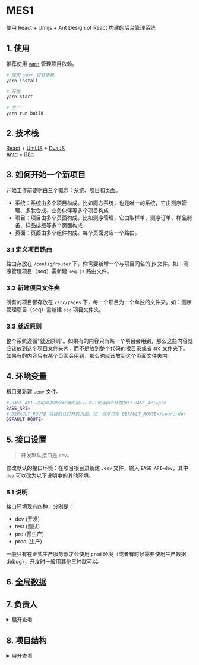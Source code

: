 # MES1

使用 React + Umijs + Ant Design of React 构建的后台管理系统

## 1. 使用

推荐使用 [yarn](https://yarn.bootcss.com/) 管理项目依赖。

```bash
# 使用 yarn 安装依赖
yarn install

# 开发
yarn start

# 生产
yarn run build
```

## 2. 技术栈

[React](https://zh-hans.reactjs.org/) + [UmiJS](https://umijs.org/zh/) + [DvaJS](https://dvajs.com/)  
[Antd](https://ant.design/docs/react/introduce-cn) + [i18n](https://github.com/formatjs/react-intl)

## 3. 如何开始一个新项目

开始工作前要明白三个概念：系统、项目和页面。

- 系统：系统由多个项目构成。比如魔方系统，也是唯一的系统，它由测序管理、多肽合成、业务伙伴等多个项目构成
- 项目：项目由多个页面构成。比如测序管理，它由取样单、测序订单、样品制备、样品排版等多个页面构成
- 页面：页面由多个组件构成。每个页面对应一个路由。

### 3.1 定义项目路由

路由存放在 `/config/router` 下，你需要新增一个与项目同名的 js 文件。如：测序管理项目（seq）需新建 `seq.js` 路由文件。

### 3.2 新建项目文件夹

所有的项目都存放在 `/src/pages` 下，每一个项目为一个单独的文件夹。如：测序管理项目（seq）需新建 `seq` 项目文件夹。

### 3.3 就近原则

整个系统遵循“就近原则”。如果有的内容只有某一个项目会用到，那么这些内容就应该放到这个项目文件夹内，而不是放到整个代码的根目录或者 src 文件夹下。如果有的内容只有某个页面会用到，那么也应该放到这个页面文件夹内。

<!-- ## 3.4 命名规范

- `/src/models` 全局数据文件夹下文件命名，比如我负责测序模块（seq），那么你的全局数据文件必须命名为 `seq.js`，每一个大模块为一个文件。
- `/src/api` 接口文件夹下的文件命名，根据后台接口微服务命名，一个微服务为一个文件，多个不同的服务不要放到同一个文件内。比如 `basic` 服务，就是 `basic.js`。 -->

## 4. 环境变量

根目录新建 `.env` 文件。

```bash
# BASE_API 决定请求哪个环境的接口，如：使用pre环境接口 BASE_API=pre
BASE_API=
# DEFAULT_ROUTE 项目默认打开的页面，如：测序订单 DEFAULT_ROUTE=/seq/order
DEFAULT_ROUTE=
```

## 5. 接口设置

> 开发默认接口是 `dev`。

修改默认的接口环境：在项目根目录新建 `.env` 文件，输入 `BASE_API=dev`，其中 `dev` 可以改为以下说明中的其他环境。

### 5.1 说明

接口环境现有四种，分别是：

- dev (开发)
- test (测试)
- pre (预生产)
- prod (生产)

一般只有在正式生产服务器才会使用 `prod` 环境（或者有时候需要使用生产数据 debug），开发时一般用其他三种就可以。

## 6. [全局数据](/docs/全局数据.md)

## 7. 负责人

<details>
<summary>展开查看</summary>
<pre><code>
多肽合成：石雷
业务伙伴：石雷
测序管理：姚银婷
用户权限：孟禹丞
高通量：
RNA合成：吴贺珍
人事管理：吴贺珍
采购管理：张文惠
系统管理：张文慧
</code></pre>
</details>

## 8. 项目结构

<details>
<summary>展开查看</summary>
<pre>
<code>
|—— config/ 项目配置文件
|   |—— router/ 路由文件夹
|   |   |—— **.js 各模块路由
|   |   |—— index.js 路由入口
|   |
|   |—— config.js 编译时配置文件
|
|—— public/ 静态资源文件
|
|—— src/ 源码
|   |—— api/ 接口文件
|   |   |—— *** 根据后台微服务拆分接口文件
|   |   |—— index.js 接口根模块
|   |
|   |—— assets/ 资源文件（会被webpack打包）
|   |
|   |—— components/ 全局组件
|   |
|   |—— layouts/ 布局
|   |
|   |—— locales/ i18n国际化
|   |
|   |—— models/ 全局数据
|   |
|   |—— pages/ 页面 每个项目大模块一个文件夹，模块下的页面也是一个文件夹，入口都是`index.jsx`，页面内的局部组件都放到页面文件夹的components目录下
|   |   |—— .umi/ 此目录自动生成，不要修改/删除
|   |   |—— seq/ 测序模块
|   |       |—— api/ 项目用到的接口文件
|   |       |—— assets/ 项目用到的静态资源
|   |       |—— components/ 项目公共组件
|   |       |—— locales/ 项目国际化数据
|   |       |—— mock/ 模拟数据
|   |       |—— models/ 项目全局数据
|   |       |
|   |       |—— seq-order/ 测序订单页面
|   |           |—— components/ 页面拆分的组件
|   |           |—— index.jsx 测序订单入口页面
|   |           |—— index.less 测序订单样式
|   |           |—— model.js 测序订单全局数据
|   |
|   |—— utils/ 工具函数
|   |
|   |—— app.js 运行时配置文件
|   |—— global.jsx 项目入口
|   |—— global.less 全局样式
|
|—— .env 环境变量文件（不提交到远程仓库）
|
|—— .gitignore
|
|—— CHANGELOG.md 更新日志 
|
|—— jsconfig.json vscode编辑器JS项目配置
|
|—— package.json npm包文件
|
|—— README.md 项目说明
</code>
</pre>
</details>
